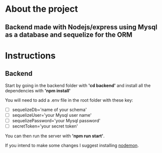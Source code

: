 # About the project

## Backend made with **Nodejs/express** using **Mysql** as a database and **sequelize** for the ORM

# Instructions

## Backend

Start by going in the backend folder with **'cd backend'** and install all the dependencies with **'npm install'**

You will need to add a .env file in the root folder with these key:
- [ ] sequelizeDb='name of your schema'
- [ ] sequelizeUser='your Mysql user name'
- [ ] sequelizePassword='your Mysql password'
- [ ] secretToken='your secret token'

You can then run the server with **'npm run start'**. 

If you intend to make some changes I suggest installing [nodemon](https://www.npmjs.com/package/nodemon).

